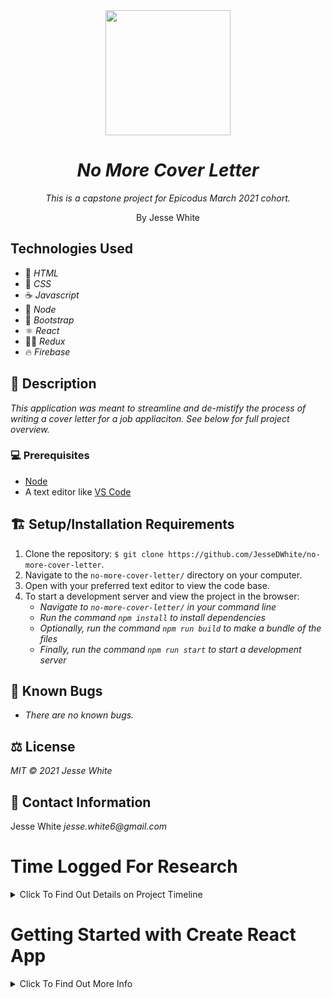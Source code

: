 <div align="center">
<img src="https://media.giphy.com/media/RH7HREzgpzUuWMeFJu/giphy.gif" width="200px" />

# _No More Cover Letter_ 
</div>
<div align="center">
<em >This is a capstone project for Epicodus March 2021 cohort.</em>
<p>By Jesse White</p>
</div>

## Technologies Used
* 📝 _HTML_
* 🎨 _CSS_
* ☕ _Javascript_
* 🧭 _Node_
* 🥾 _Bootstrap_
* ⚛ _React_
* 🧙‍♂️ _Redux_
* 🔥 _Firebase_
## 📜 Description
_This application was meant to streamline and de-mistify the process of writing a cover letter for a job appliaciton. See below for full project overview._
### 💻 Prerequisites
* [Node](https://nodejs.org/en/)
* A text editor like [VS Code](https://code.visualstudio.com/)
## 🏗 Setup/Installation Requirements
1. Clone the repository: `$ git clone https://github.com/JesseDWhite/no-more-cover-letter`.
2. Navigate to the `no-more-cover-letter/` directory on your computer.
3. Open with your preferred text editor to view the code base.
4. To start a development server and view the project in the browser:
    * _Navigate to `no-more-cover-letter/` in your command line_
    * _Run the command `npm install` to install dependencies_
    * _Optionally, run the command `npm run build` to make a bundle of the files_
    * _Finally, run the command `npm run start` to start a development server_
## 🐛 Known Bugs
* _There are no known bugs._
## ⚖ License
_MIT © 2021 Jesse White_
## 🤳 Contact Information
Jesse White _jesse.white6@gmail.com_

# Time Logged For Research
<details>
  <summary>Click To Find Out Details on Project Timeline</summary>

  ## 7/16/2021
  * 8:00 - 9:00: research on text anylizers to evaluate job postings for key words. Currently looking into Microsoft Azure.
</details>

# Getting Started with Create React App
<details>
  <summary>Click To Find Out More Info</summary>


This project was bootstrapped with [Create React App](https://github.com/facebook/create-react-app).

## Available Scripts

In the project directory, you can run:

### `npm start`

Runs the app in the development mode.\
Open [http://localhost:3000](http://localhost:3000) to view it in the browser.

The page will reload if you make edits.\
You will also see any lint errors in the console.

### `npm test`

Launches the test runner in the interactive watch mode.\
See the section about [running tests](https://facebook.github.io/create-react-app/docs/running-tests) for more information.

### `npm run build`

Builds the app for production to the `build` folder.\
It correctly bundles React in production mode and optimizes the build for the best performance.

The build is minified and the filenames include the hashes.\
Your app is ready to be deployed!

See the section about [deployment](https://facebook.github.io/create-react-app/docs/deployment) for more information.

### `npm run eject`

**Note: this is a one-way operation. Once you `eject`, you can’t go back!**

If you aren’t satisfied with the build tool and configuration choices, you can `eject` at any time. This command will remove the single build dependency from your project.

Instead, it will copy all the configuration files and the transitive dependencies (webpack, Babel, ESLint, etc) right into your project so you have full control over them. All of the commands except `eject` will still work, but they will point to the copied scripts so you can tweak them. At this point you’re on your own.

You don’t have to ever use `eject`. The curated feature set is suitable for small and middle deployments, and you shouldn’t feel obligated to use this feature. However we understand that this tool wouldn’t be useful if you couldn’t customize it when you are ready for it.

## Learn More

You can learn more in the [Create React App documentation](https://facebook.github.io/create-react-app/docs/getting-started).

To learn React, check out the [React documentation](https://reactjs.org/).

### Code Splitting

This section has moved here: [https://facebook.github.io/create-react-app/docs/code-splitting](https://facebook.github.io/create-react-app/docs/code-splitting)

### Analyzing the Bundle Size

This section has moved here: [https://facebook.github.io/create-react-app/docs/analyzing-the-bundle-size](https://facebook.github.io/create-react-app/docs/analyzing-the-bundle-size)

### Making a Progressive Web App

This section has moved here: [https://facebook.github.io/create-react-app/docs/making-a-progressive-web-app](https://facebook.github.io/create-react-app/docs/making-a-progressive-web-app)

### Advanced Configuration

This section has moved here: [https://facebook.github.io/create-react-app/docs/advanced-configuration](https://facebook.github.io/create-react-app/docs/advanced-configuration)

### Deployment

This section has moved here: [https://facebook.github.io/create-react-app/docs/deployment](https://facebook.github.io/create-react-app/docs/deployment)

### `npm run build` fails to minify

This section has moved here: [https://facebook.github.io/create-react-app/docs/troubleshooting#npm-run-build-fails-to-minify](https://facebook.github.io/create-react-app/docs/troubleshooting#npm-run-build-fails-to-minify)
